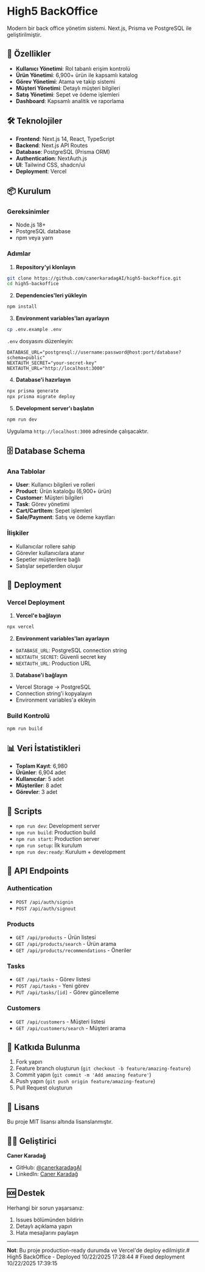 # High5 BackOffice

Modern bir back office yönetim sistemi. Next.js, Prisma ve PostgreSQL ile geliştirilmiştir.

## 🚀 Özellikler

- **Kullanıcı Yönetimi**: Rol tabanlı erişim kontrolü
- **Ürün Yönetimi**: 6,900+ ürün ile kapsamlı katalog
- **Görev Yönetimi**: Atama ve takip sistemi
- **Müşteri Yönetimi**: Detaylı müşteri bilgileri
- **Satış Yönetimi**: Sepet ve ödeme işlemleri
- **Dashboard**: Kapsamlı analitik ve raporlama

## 🛠️ Teknolojiler

- **Frontend**: Next.js 14, React, TypeScript
- **Backend**: Next.js API Routes
- **Database**: PostgreSQL (Prisma ORM)
- **Authentication**: NextAuth.js
- **UI**: Tailwind CSS, shadcn/ui
- **Deployment**: Vercel

## 📦 Kurulum

### Gereksinimler
- Node.js 18+
- PostgreSQL database
- npm veya yarn

### Adımlar

1. **Repository'yi klonlayın**
```bash
git clone https://github.com/canerkaradagAI/high5-backoffice.git
cd high5-backoffice
```

2. **Dependencies'leri yükleyin**
```bash
npm install
```

3. **Environment variables'ları ayarlayın**
```bash
cp .env.example .env
```

`.env` dosyasını düzenleyin:
```env
DATABASE_URL="postgresql://username:password@host:port/database?schema=public"
NEXTAUTH_SECRET="your-secret-key"
NEXTAUTH_URL="http://localhost:3000"
```

4. **Database'i hazırlayın**
```bash
npx prisma generate
npx prisma migrate deploy
```

5. **Development server'ı başlatın**
```bash
npm run dev
```

Uygulama `http://localhost:3000` adresinde çalışacaktır.

## 🗄️ Database Schema

### Ana Tablolar
- **User**: Kullanıcı bilgileri ve rolleri
- **Product**: Ürün kataloğu (6,900+ ürün)
- **Customer**: Müşteri bilgileri
- **Task**: Görev yönetimi
- **Cart/CartItem**: Sepet işlemleri
- **Sale/Payment**: Satış ve ödeme kayıtları

### İlişkiler
- Kullanıcılar rollere sahip
- Görevler kullanıcılara atanır
- Sepetler müşterilere bağlı
- Satışlar sepetlerden oluşur

## 🚀 Deployment

### Vercel Deployment

1. **Vercel'e bağlayın**
```bash
npx vercel
```

2. **Environment variables'ları ayarlayın**
- `DATABASE_URL`: PostgreSQL connection string
- `NEXTAUTH_SECRET`: Güvenli secret key
- `NEXTAUTH_URL`: Production URL

3. **Database'i bağlayın**
- Vercel Storage → PostgreSQL
- Connection string'i kopyalayın
- Environment variables'a ekleyin

### Build Kontrolü
```bash
npm run build
```

## 📊 Veri İstatistikleri

- **Toplam Kayıt**: 6,980
- **Ürünler**: 6,904 adet
- **Kullanıcılar**: 5 adet
- **Müşteriler**: 8 adet
- **Görevler**: 3 adet

## 🔧 Scripts

- `npm run dev`: Development server
- `npm run build`: Production build
- `npm run start`: Production server
- `npm run setup`: İlk kurulum
- `npm run dev:ready`: Kurulum + development

## 📝 API Endpoints

### Authentication
- `POST /api/auth/signin`
- `POST /api/auth/signout`

### Products
- `GET /api/products` - Ürün listesi
- `GET /api/products/search` - Ürün arama
- `GET /api/products/recommendations` - Öneriler

### Tasks
- `GET /api/tasks` - Görev listesi
- `POST /api/tasks` - Yeni görev
- `PUT /api/tasks/[id]` - Görev güncelleme

### Customers
- `GET /api/customers` - Müşteri listesi
- `GET /api/customers/search` - Müşteri arama

## 🤝 Katkıda Bulunma

1. Fork yapın
2. Feature branch oluşturun (`git checkout -b feature/amazing-feature`)
3. Commit yapın (`git commit -m 'Add amazing feature'`)
4. Push yapın (`git push origin feature/amazing-feature`)
5. Pull Request oluşturun

## 📄 Lisans

Bu proje MIT lisansı altında lisanslanmıştır.

## 👨‍💻 Geliştirici

**Caner Karadağ**
- GitHub: [@canerkaradagAI](https://github.com/canerkaradagAI)
- LinkedIn: [Caner Karadağ](https://linkedin.com/in/canerkaradag)

## 🆘 Destek

Herhangi bir sorun yaşarsanız:
1. Issues bölümünden bildirin
2. Detaylı açıklama yapın
3. Hata mesajlarını paylaşın

---

**Not**: Bu proje production-ready durumda ve Vercel'de deploy edilmiştir.#   H i g h 5   B a c k O f f i c e   -   D e p l o y e d   1 0 / 2 2 / 2 0 2 5   1 7 : 2 8 : 4 4 
 
 #   F i x e d   d e p l o y m e n t   1 0 / 2 2 / 2 0 2 5   1 7 : 3 9 : 1 5 
 
 